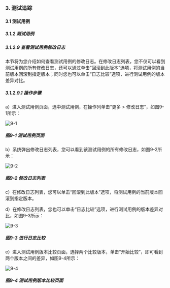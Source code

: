 ### 3. 测试追踪

#### 3.1 测试用例

##### 3.1.2 测试用例

##### 3.1.2.9 查看测试用例修改日志

本节将为您介绍如何查看测试用例的修改日志。在修改日志列表，您不仅可以看到测试用例的所有修改日志，还可以通过单击“回滚到此版本”选项，将测试用例的当前版本回滚到指定版本；同时您也可以单击“日志比较”选项，进行测试用例的版本差异对比。

##### 3.1.2.9.1 操作步骤

a）进入测试用例页面，选中测试用例，在操作列单击“更多 > 修改日志”，如图9-1所示：

![9-1](https://www.feisuanyz.com/fstest/cszz/yongli_log_1.png)

##### 图9-1 测试用例页面

b）系统弹出修改日志列表，您可以看到该测试用例的所有修改日志，如图9-2所示：

![9-2](https://www.feisuanyz.com/fstest/cszz/yongli_log_2.png)

##### 图9-2 修改日志列表

c）在修改日志列表，您可以单击“回滚到此版本”选项，将测试用例的当前版本回滚到指定版本。

d）在修改日志列表，您也可以单击“日志比较”选项，进行测试用例的版本差异对比，如图9-3所示：

![9-3](https://www.feisuanyz.com/fstest/cszz/yongli_log_3.png)

##### 图9-3 进行日志比较

e）进入测试用例版本比较页面，选择两个比较版本，单击“开始比较”，即可看到两个版本之间的差异，如图9-4所示：

![9-4](https://www.feisuanyz.com/fstest/cszz/yongli_log_4.png)

##### 图9-4 测试用例版本比较页面
